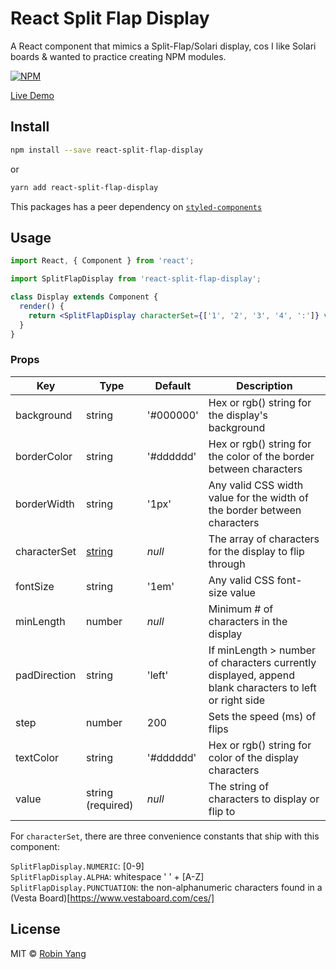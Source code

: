 # React Split Flap Display

A React component that mimics a Split-Flap/Solari display, cos I like Solari boards & wanted to practice creating NPM modules.

[![NPM](https://img.shields.io/npm/v/react-split-flap-display.svg)](https://www.npmjs.com/package/react-split-flap-display)

[Live Demo](http://robonyong.github.io/react-split-flap-display/)

## Install

```bash
npm install --save react-split-flap-display
```

or

```bash
yarn add react-split-flap-display
```

This packages has a peer dependency on [`styled-components`](https://github.com/styled-components/styled-components)

## Usage

```jsx
import React, { Component } from 'react';

import SplitFlapDisplay from 'react-split-flap-display';

class Display extends Component {
  render() {
    return <SplitFlapDisplay characterSet={['1', '2', '3', '4', ':']} value="12:34" />;
  }
}
```

### Props

| Key          | Type               | Default   | Description                                                                                            |
| ------------ | ------------------ | --------- | ------------------------------------------------------------------------------------------------------ |
| background   | string             | '#000000' | Hex or rgb() string for the display's background                                                       |
| borderColor  | string             | '#dddddd' | Hex or rgb() string for the color of the border between characters                                     |
| borderWidth  | string             | '1px'     | Any valid CSS width value for the width of the border between characters                               |
| characterSet | [string](required) | _null_    | The array of characters for the display to flip through                                                |
| fontSize     | string             | '1em'     | Any valid CSS font-size value                                                                          |
| minLength    | number             | _null_    | Minimum # of characters in the display                                                                 |
| padDirection | string             | 'left'    | If minLength > number of characters currently displayed, append blank characters to left or right side |
| step         | number             | 200       | Sets the speed (ms) of flips                                                                           |
| textColor    | string             | '#dddddd' | Hex or rgb() string for color of the display characters                                                |
| value        | string (required)  | _null_    | The string of characters to display or flip to                                                         |

For `characterSet`, there are three convenience constants that ship with this component:

`SplitFlapDisplay.NUMERIC`: [0-9]  
`SplitFlapDisplay.ALPHA`: whitespace ' ' + [A-Z]  
`SplitFlapDisplay.PUNCTUATION`: the non-alphanumeric characters found in a (Vesta Board)[https://www.vestaboard.com/ces/]

## License

MIT © [Robin Yang](https://github.com/robonyong)
